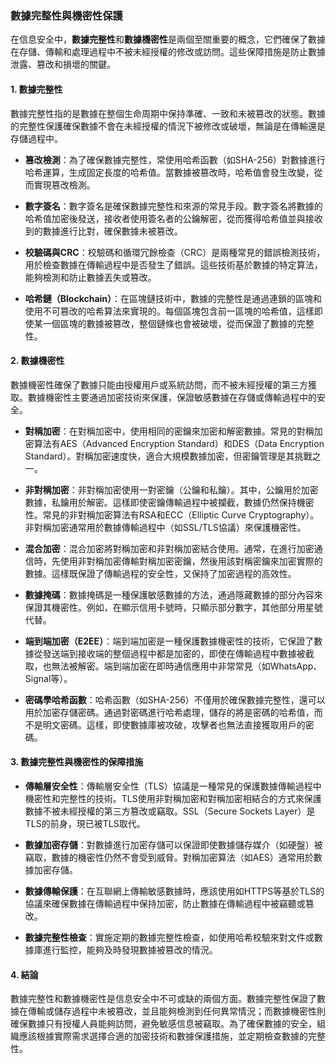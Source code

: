 ### **數據完整性與機密性保護**

在信息安全中，**數據完整性**和**數據機密性**是兩個至關重要的概念，它們確保了數據在存儲、傳輸和處理過程中不被未經授權的修改或訪問。這些保障措施是防止數據泄露、篡改和損壞的關鍵。

#### **1. 數據完整性**

數據完整性指的是數據在整個生命周期中保持準確、一致和未被篡改的狀態。數據的完整性保護確保數據不會在未經授權的情況下被修改或破壞，無論是在傳輸還是存儲過程中。

- **篡改檢測**：為了確保數據完整性，常使用哈希函數（如SHA-256）對數據進行哈希運算，生成固定長度的哈希值。當數據被篡改時，哈希值會發生改變，從而實現篡改檢測。

- **數字簽名**：數字簽名是確保數據完整性和來源的常見手段。數字簽名將數據的哈希值加密後發送，接收者使用簽名者的公鑰解密，從而獲得哈希值並與接收到的數據進行比對，確保數據未被篡改。

- **校驗碼與CRC**：校驗碼和循環冗餘檢查（CRC）是兩種常見的錯誤檢測技術，用於檢查數據在傳輸過程中是否發生了錯誤。這些技術基於數據的特定算法，能夠檢測和防止數據丟失或篡改。

- **哈希鏈（Blockchain）**：在區塊鏈技術中，數據的完整性是通過連鎖的區塊和使用不可篡改的哈希算法來實現的。每個區塊包含前一區塊的哈希值，這樣即使某一個區塊的數據被篡改，整個鏈條也會被破壞，從而保證了數據的完整性。

#### **2. 數據機密性**

數據機密性確保了數據只能由授權用戶或系統訪問，而不被未經授權的第三方獲取。數據機密性主要通過加密技術來保護，保證敏感數據在存儲或傳輸過程中的安全。

- **對稱加密**：在對稱加密中，使用相同的密鑰來加密和解密數據。常見的對稱加密算法有AES（Advanced Encryption Standard）和DES（Data Encryption Standard）。對稱加密速度快，適合大規模數據加密，但密鑰管理是其挑戰之一。

- **非對稱加密**：非對稱加密使用一對密鑰（公鑰和私鑰）。其中，公鑰用於加密數據，私鑰用於解密。這樣即使密鑰傳輸過程中被攔截，數據仍然保持機密性。常見的非對稱加密算法有RSA和ECC（Elliptic Curve Cryptography）。非對稱加密通常用於數據傳輸過程中（如SSL/TLS協議）來保護機密性。

- **混合加密**：混合加密將對稱加密和非對稱加密結合使用。通常，在進行加密通信時，先使用非對稱加密傳輸對稱加密密鑰，然後用該對稱密鑰來加密實際的數據。這樣既保證了傳輸過程的安全性，又保持了加密過程的高效性。

- **數據掩碼**：數據掩碼是一種保護敏感數據的方法，通過隱藏數據的部分內容來保證其機密性。例如，在顯示信用卡號時，只顯示部分數字，其他部分用星號代替。

- **端到端加密（E2EE）**：端到端加密是一種保護數據機密性的技術，它保證了數據從發送端到接收端的整個過程中都是加密的，即使在傳輸過程中數據被截取，也無法被解密。端到端加密在即時通信應用中非常常見（如WhatsApp、Signal等）。

- **密碼學哈希函數**：哈希函數（如SHA-256）不僅用於確保數據完整性，還可以用於加密存儲密碼。通過對密碼進行哈希處理，儲存的將是密碼的哈希值，而不是明文密碼。這樣，即使數據庫被攻破，攻擊者也無法直接獲取用戶的密碼。

#### **3. 數據完整性與機密性的保障措施**

- **傳輸層安全性**：傳輸層安全性（TLS）協議是一種常見的保護數據傳輸過程中機密性和完整性的技術。TLS使用非對稱加密和對稱加密相結合的方式來保護數據不被未經授權的第三方篡改或竊取。SSL（Secure Sockets Layer）是TLS的前身，現已被TLS取代。

- **數據加密存儲**：對數據進行加密存儲可以保證即使數據儲存媒介（如硬盤）被竊取，數據的機密性仍然不會受到威脅。對稱加密算法（如AES）通常用於數據加密存儲。

- **數據傳輸保護**：在互聯網上傳輸敏感數據時，應該使用如HTTPS等基於TLS的協議來確保數據在傳輸過程中保持加密，防止數據在傳輸過程中被竊聽或篡改。

- **數據完整性檢查**：實施定期的數據完整性檢查，如使用哈希校驗來對文件或數據庫進行監控，能夠及時發現數據被篡改的情況。

#### **4. 結論**

數據完整性和數據機密性是信息安全中不可或缺的兩個方面。數據完整性保證了數據在傳輸或儲存過程中未被篡改，並且能夠檢測到任何異常情況；而數據機密性則確保數據只有授權人員能夠訪問，避免敏感信息被竊取。為了確保數據的安全，組織應該根據實際需求選擇合適的加密技術和數據保護措施，並定期檢查數據的完整性。
